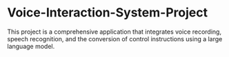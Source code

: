# Voice-Interaction-System-Project
This project is a comprehensive application that integrates voice recording, speech recognition, and the conversion of control instructions using a large language model.
